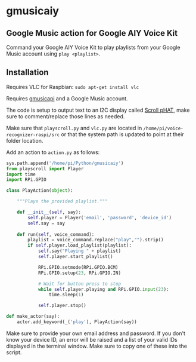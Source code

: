 # gmusicaiy
## Google Music action for Google AIY Voice Kit

Command your Google AIY Voice Kit to play playlists from your Google Music account using `play <playlist>`.

## Installation

Requires VLC for Raspbian: `sudo apt-get install vlc`

Requires [gmusicapi](https://github.com/simon-weber/gmusicapi) and a Google Music account.

The code is setup to output text to an I2C display called [Scroll pHAT](https://shop.pimoroni.com/products/scroll-phat), make sure to comment/replace those lines as needed.

Make sure that `playscroll.py` and `vlc.py` are located in `/home/pi/voice-recognizer-raspi/src` or that the system path is updated to point at their folder location.

Add an action to `action.py` as follows:

```python
sys.path.append('/home/pi/Python/gmusicaiy')
from playscroll import Player
import time
import RPi.GPIO

class PlayAction(object):

    """Plays the provided playlist."""

    def __init__(self, say):
        self.player = Player('email', 'password', 'device_id')
        self.say = say
        
    def run(self, voice_command):
        playlist = voice_command.replace("play","").strip()
        if self.player.load_playlist(playlist):
            self.say("Playing " + playlist)
            self.player.start_playlist()

            RPi.GPIO.setmode(RPi.GPIO.BCM)
            RPi.GPIO.setup(23, RPi.GPIO.IN)

            # Wait for button press to stop
            while self.player.playing and RPi.GPIO.input(23):
                time.sleep(1)

            self.player.stop()

def make_actor(say):
    actor.add_keyword(_('play'), PlayAction(say)) 
```

Make sure to provide your own email address and password. If you don't know your device ID, an error will be raised and a list of your valid IDs displayed in the terminal window. Make sure to copy one of these into the script. 
